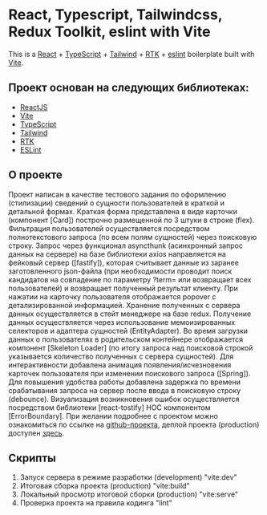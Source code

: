 # React, Typescript, Tailwindcss, Redux Toolkit, eslint with Vite

This is a [React](https://reactjs.org) + [TypeScript](https://www.typescriptlang.org/) + [Tailwind](https://tailwindcss.com/) + [RTK](https://redux-toolkit.js.org/) + [eslint](https://eslint.org/) boilerplate built with [Vite](https://vitejs.dev).

## Проект основан на следующих библиотеках:

-   [ReactJS](https://reactjs.org)
-   [Vite](https://vitejs.dev)
-   [TypeScript](https://www.typescriptlang.org)
-   [Tailwind](https://tailwindcss.com/)
-   [RTK](https://redux-toolkit.js.org/)
-   [ESLint](https://eslint.org)

## О проекте

Проект написан в качестве тестового задания по оформлению (стилизации) сведений о сущности пользователей в краткой и детальной формах.
Краткая форма представлена в виде карточки (компонент [Card]) построчно размещенной по 3 штуки в строке (flex). Фильтрация пользователей
осуществляется посредством полнотекстового запроса (по всем полям сущностей) через поисковую строку. Запрос через функционал asyncthunk
(асинхронный запрос данных на сервере) на базе библиотеки axios направляется на фейковый сервер ([fastify]), которая считывает данные из заранее
заготовленного json-файла (при необходимости проводит поиск кандидатов на совпадение по параметру ?term= или возвращает всех пользователей) и
возвращает полученный результат клиенту. При нажатии на карточку пользователя отображается popover c детализированной информацией.
Хранение полученных с сервера данных осуществляется в стейт менеджере на базе redux. Получение данных осуществляется через использование 
мемоизированных селекторов и адаптера сущностей (EntityAdapter). Во время загрузки данных о пользователях в родительском контейнере отображается
компонент [Skeleton Loader] (по итогу запроса над поисковой строкой указывается количество полученных с сервера сущностей).
Для интерактивности добавлена анимация появления/исчезновения карточек пользователя при изменении поискового запроса ([Spring]).
Для повышения удобства работы добавлена задержка по времени срабатывания запроса на сервер после ввода в поисковую строку (debounce).
Визуализация возникновения ошибок осуществляется посредством библиотеки [react-tostify] HOC компонентом [ErrorBoundary].
При желании подробнее с проектом можно ознакомиться по ссылке на [github-проекта](https://github.com/STAS-X/users_test),
деплой проекта (production) доступен [здесь](https://users-test-project.netlify.app/).

## Скрипты

1. Запуск сервера в режиме разработки (development)	"vite:dev"
2. Итоговая сборка проекта (production)	        	"vite:build"
3. Локальный просмотр итоговой сборки (production)	"vite:serve"
4. Проверка проекта на правила кодинга              "lint"